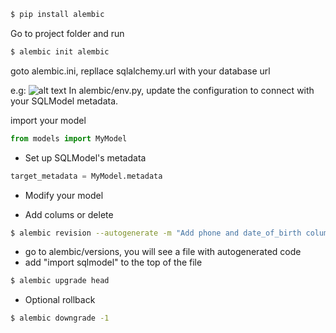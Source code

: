 ```bash
$ pip install alembic
```
Go to project folder and run
```bash
$ alembic init alembic
```
goto alembic.ini, repllace sqlalchemy.url with your database url

e.g: 
![alt text](image.png)
In alembic/env.py, update the configuration to connect with your SQLModel metadata.

import your model 
```python
from models import MyModel
```
* Set up SQLModel's metadata
```python
target_metadata = MyModel.metadata
```
* Modify your model
- Add colums or delete
```bash
$ alembic revision --autogenerate -m "Add phone and date_of_birth columns to User"
```

* go to alembic/versions, you will see a file with autogenerated code
* add "import sqlmodel" to the top of the file
  
```bash
$ alembic upgrade head
```
* Optional rollback
```bash
$ alembic downgrade -1
```
